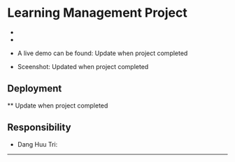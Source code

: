 # Learning Management Project

- 

- 

- A live demo can be found: Update when project completed
- Sceenshot: Updated when project completed


## Deployment

** Update when project completed

## Responsibility

- Dang Huu Tri:
---
